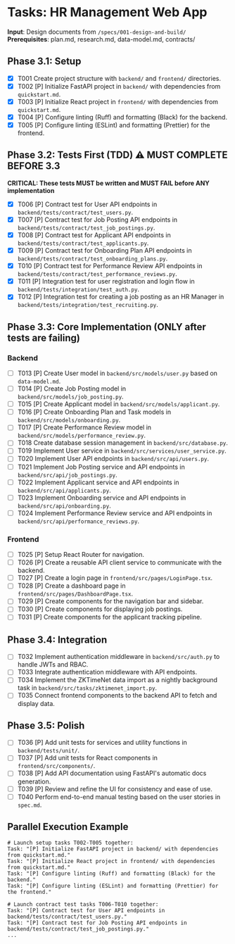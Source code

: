 # Tasks: HR Management Web App

**Input**: Design documents from `/specs/001-design-and-build/`
**Prerequisites**: plan.md, research.md, data-model.md, contracts/

## Phase 3.1: Setup
- [X] T001 Create project structure with `backend/` and `frontend/` directories.
- [X] T002 [P] Initialize FastAPI project in `backend/` with dependencies from `quickstart.md`.
- [X] T003 [P] Initialize React project in `frontend/` with dependencies from `quickstart.md`.
- [X] T004 [P] Configure linting (Ruff) and formatting (Black) for the backend.
- [X] T005 [P] Configure linting (ESLint) and formatting (Prettier) for the frontend.

## Phase 3.2: Tests First (TDD) ⚠️ MUST COMPLETE BEFORE 3.3
**CRITICAL: These tests MUST be written and MUST FAIL before ANY implementation**
- [X] T006 [P] Contract test for User API endpoints in `backend/tests/contract/test_users.py`.
- [X] T007 [P] Contract test for Job Posting API endpoints in `backend/tests/contract/test_job_postings.py`.
- [X] T008 [P] Contract test for Applicant API endpoints in `backend/tests/contract/test_applicants.py`.
- [X] T009 [P] Contract test for Onboarding Plan API endpoints in `backend/tests/contract/test_onboarding_plans.py`.
- [X] T010 [P] Contract test for Performance Review API endpoints in `backend/tests/contract/test_performance_reviews.py`.
- [X] T011 [P] Integration test for user registration and login flow in `backend/tests/integration/test_auth.py`.
- [X] T012 [P] Integration test for creating a job posting as an HR Manager in `backend/tests/integration/test_recruiting.py`.

## Phase 3.3: Core Implementation (ONLY after tests are failing)

### Backend
- [ ] T013 [P] Create User model in `backend/src/models/user.py` based on `data-model.md`.
- [ ] T014 [P] Create Job Posting model in `backend/src/models/job_posting.py`.
- [ ] T015 [P] Create Applicant model in `backend/src/models/applicant.py`.
- [ ] T016 [P] Create Onboarding Plan and Task models in `backend/src/models/onboarding.py`.
- [ ] T017 [P] Create Performance Review model in `backend/src/models/performance_review.py`.
- [ ] T018 Create database session management in `backend/src/database.py`.
- [ ] T019 Implement User service in `backend/src/services/user_service.py`.
- [ ] T020 Implement User API endpoints in `backend/src/api/users.py`.
- [ ] T021 Implement Job Posting service and API endpoints in `backend/src/api/job_postings.py`.
- [ ] T022 Implement Applicant service and API endpoints in `backend/src/api/applicants.py`.
- [ ] T023 Implement Onboarding service and API endpoints in `backend/src/api/onboarding.py`.
- [ ] T024 Implement Performance Review service and API endpoints in `backend/src/api/performance_reviews.py`.

### Frontend
- [ ] T025 [P] Setup React Router for navigation.
- [ ] T026 [P] Create a reusable API client service to communicate with the backend.
- [ ] T027 [P] Create a login page in `frontend/src/pages/LoginPage.tsx`.
- [ ] T028 [P] Create a dashboard page in `frontend/src/pages/DashboardPage.tsx`.
- [ ] T029 [P] Create components for the navigation bar and sidebar.
- [ ] T030 [P] Create components for displaying job postings.
- [ ] T031 [P] Create components for the applicant tracking pipeline.

## Phase 3.4: Integration
- [ ] T032 Implement authentication middleware in `backend/src/auth.py` to handle JWTs and RBAC.
- [ ] T033 Integrate authentication middleware with API endpoints.
- [ ] T034 Implement the ZKTimeNet data import as a nightly background task in `backend/src/tasks/zktimenet_import.py`.
- [ ] T035 Connect frontend components to the backend API to fetch and display data.

## Phase 3.5: Polish
- [ ] T036 [P] Add unit tests for services and utility functions in `backend/tests/unit/`.
- [ ] T037 [P] Add unit tests for React components in `frontend/src/components/`.
- [ ] T038 [P] Add API documentation using FastAPI's automatic docs generation.
- [ ] T039 [P] Review and refine the UI for consistency and ease of use.
- [ ] T040 Perform end-to-end manual testing based on the user stories in `spec.md`.

## Parallel Execution Example

```
# Launch setup tasks T002-T005 together:
Task: "[P] Initialize FastAPI project in backend/ with dependencies from quickstart.md."
Task: "[P] Initialize React project in frontend/ with dependencies from quickstart.md."
Task: "[P] Configure linting (Ruff) and formatting (Black) for the backend."
Task: "[P] Configure linting (ESLint) and formatting (Prettier) for the frontend."

# Launch contract test tasks T006-T010 together:
Task: "[P] Contract test for User API endpoints in backend/tests/contract/test_users.py."
Task: "[P] Contract test for Job Posting API endpoints in backend/tests/contract/test_job_postings.py."
...
```
